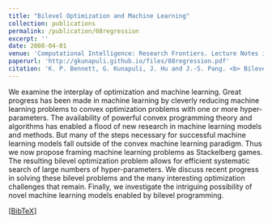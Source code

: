 ```yaml
---
title: "Bilevel Optimization and Machine Learning"
collection: publications
permalink: /publication/08regression
excerpt: ''
date: 2008-04-01
venue: 'Computational Intelligence: Research Frontiers. Lecture Notes in Computer Science'
paperurl: 'http://gkunapuli.github.io/files/08regression.pdf'
citation: 'K. P. Bennett, G. Kunapuli, J. Hu and J.-S. Pang. <b> Bilevel Optimization and Machine Learning </b> <i> Computational Intelligence: Research Frontiers. Lecture Notes in Computer Science.</i> Volume 5050 (2008), pp. 25-47. IEEE World Congress on Computational Intelligence, WCCI 2008, Hong Kong, China, June 1-6, 2008, Plenary/Invited Lectures.'
---
```

We examine the interplay of optimization and machine learning. Great progress has been made in machine learning by cleverly reducing machine learning problems to convex optimization problems with one or more hyper-parameters. The availability of powerful convex programming theory and algorithms has enabled a flood of new research in machine learning models and methods. But many of the steps necessary for successful machine learning models fall outside of the convex machine learning paradigm. Thus we now propose framing machine learning problems as Stackelberg games. The resulting bilevel optimization problem allows for efficient systematic search of large numbers of hyper-parameters. We discuss recent progress in solving these bilevel problems and the many interesting optimization challenges that remain. Finally, we investigate the intriguing possibility of novel machine learning models enabled by bilevel programming.

[[BibTeX]](http://gkunapuli.github.io/files/08regression.bib)
